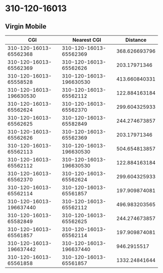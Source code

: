 # 310-120-16013
## Virgin Mobile


| CGI | Nearest CGI | Distance |
|-----|-------------|----------|
| 310-120-16013-65562368 | 310-120-16013-65562369 | 368.626693796 |
| 310-120-16013-65562369 | 310-120-16013-65562626 | 203.17971346 |
| 310-120-16013-65558528 | 310-120-16013-196630530 | 413.660840331 |
| 310-120-16013-196630530 | 310-120-16013-65562112 | 122.884163184 |
| 310-120-16013-65562624 | 310-120-16013-65562370 | 299.604325933 |
| 310-120-16013-65562625 | 310-120-16013-65582849 | 244.274673857 |
| 310-120-16013-65562626 | 310-120-16013-65562369 | 203.17971346 |
| 310-120-16013-65562113 | 310-120-16013-196630530 | 504.654813857 |
| 310-120-16013-65562112 | 310-120-16013-196630530 | 122.884163184 |
| 310-120-16013-65562370 | 310-120-16013-65562624 | 299.604325933 |
| 310-120-16013-65562114 | 310-120-16013-65561857 | 197.909874081 |
| 310-120-16013-196637440 | 310-120-16013-65562112 | 496.983203565 |
| 310-120-16013-65582849 | 310-120-16013-65562625 | 244.274673857 |
| 310-120-16013-65561857 | 310-120-16013-65562114 | 197.909874081 |
| 310-120-16013-196637442 | 310-120-16013-196637440 | 946.2915517 |
| 310-120-16013-65561858 | 310-120-16013-65561857 | 1332.24841644 |
